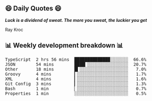 ## 😄 Daily Quotes 😄

_**Luck is a dividend of sweat. The more you sweat, the luckier you get**_

Ray Kroc



## 📊 Weekly development breakdown 📊

<pre>TypeScript  2 hrs 56 mins  █████████████▉░░░░░░░  66.6%
JSON        54 mins        ████▎░░░░░░░░░░░░░░░░  20.7%
Other       18 mins        █▍░░░░░░░░░░░░░░░░░░░   7.0%
Groovy      4 mins         ▎░░░░░░░░░░░░░░░░░░░░   1.7%
XML         4 mins         ▎░░░░░░░░░░░░░░░░░░░░   1.6%
Git Config  3 mins         ▎░░░░░░░░░░░░░░░░░░░░   1.3%
Bash        1 min          ▏░░░░░░░░░░░░░░░░░░░░   0.7%
Properties  1 min          ░░░░░░░░░░░░░░░░░░░░░   0.5%</pre>